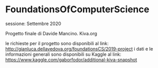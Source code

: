 # FoundationsOfComputerScience

sessione: Settembre 2020

Progetto finale di Davide Mancino. Kiva.org

le richieste per il progetto sono disponibili al link: http://gianluca.dellavedova.org/foundationsCS/2019-project
i dati e le informazioni generali sono disponibili su Kaggle al link: https://www.kaggle.com/gaborfodor/additional-kiva-snapshot
